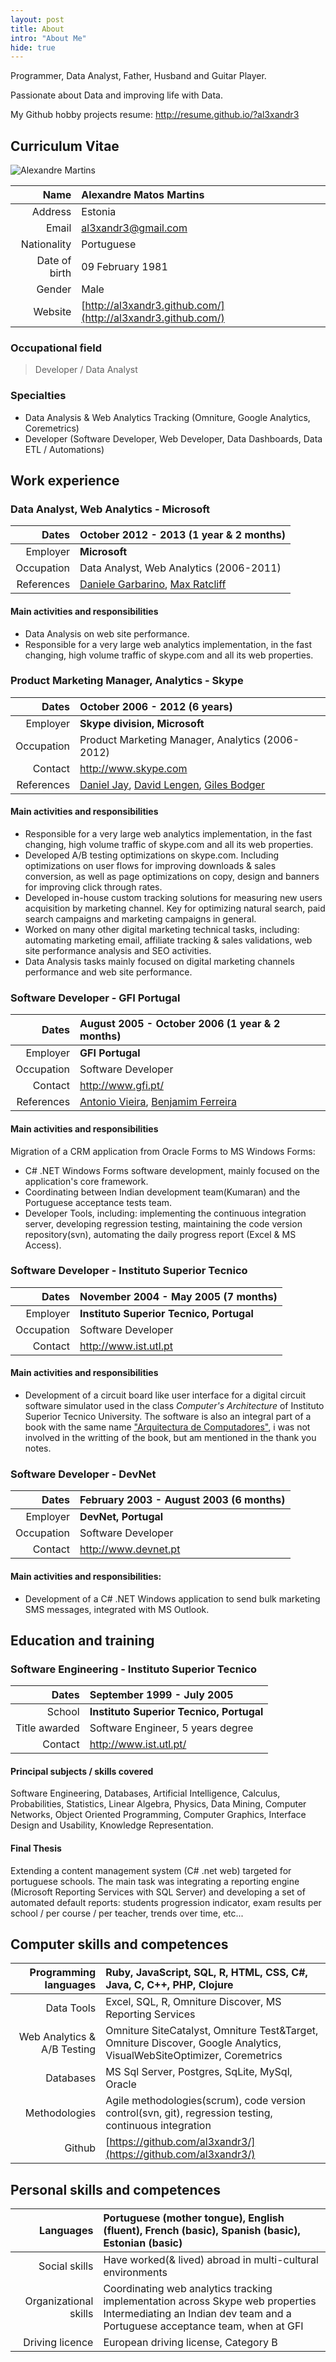 ```yaml
---
layout: post
title: About
intro: "About Me"
hide: true
---
```


Programmer, Data Analyst, Father, Husband and Guitar Player.

Passionate about Data and improving life with Data.

My Github hobby projects resume: http://resume.github.io/?al3xandr3


<link rel="stylesheet" href="/css/cv.css" type="text/css" media="screen, projection" />

## Curriculum Vitae

![Alexandre Martins](http://al3xandr3.github.com/img/alex.png)

| Name           | **Alexandre Matos Martins**
|---------------:|:---------------------------
| Address        | Estonia
| Email          | al3xandr3@gmail.com
| Nationality    | Portuguese
| Date of birth  | 09 February 1981
| Gender         | Male
| Website   		 | [http://al3xandr3.github.com/](http://al3xandr3.github.com/)

### Occupational field

> Developer / Data Analyst

### Specialties
- Data Analysis & Web Analytics Tracking (Omniture, Google Analytics, Coremetrics)
- Developer (Software Developer, Web Developer, Data Dashboards, Data ETL / Automations)

## Work experience

### Data Analyst, Web Analytics - Microsoft

| Dates | **October 2012 - 2013 (1 year & 2 months)**
|-----------:|:-------------------------------------------
| Employer   | **Microsoft**
| Occupation | Data Analyst, Web Analytics (2006-2011)
| References | [Daniele Garbarino](http://www.linkedin.com/in/dgarbarino), [Max Ratcliff](http://www.linkedin.com/pub/max-ratcliff/4/774/865) 

#### Main activities and responsibilities
- Data Analysis on web site performance.
- Responsible for a very large web analytics implementation, in the fast changing, high volume traffic of skype.com and all its web properties.

### Product Marketing Manager, Analytics - Skype

| Dates | **October 2006 - 2012 (6 years)**
|-----------:|:-------------------------------------------
| Employer   | **Skype division, Microsoft**
| Occupation | Product Marketing Manager, Analytics (2006-2012)
| Contact    | http://www.skype.com 
| References | [Daniel Jay](http://uk.linkedin.com/in/danjay), [David Lengen](http://www.linkedin.com/in/davidlengen), [Giles Bodger](http://uk.linkedin.com/pub/giles-bodger/13/b2a/2a4) 

#### Main activities and responsibilities
- Responsible for a very large web analytics implementation, in the fast changing, high volume traffic of skype.com and all its web properties. 
- Developed A/B testing optimizations on skype.com. Including optimizations on user flows for improving downloads & sales conversion, as well as page optimizations on copy, design and banners for improving click through rates.
- Developed in-house custom tracking solutions for measuring new users acquisition by marketing channel. Key for optimizing natural search, paid search campaigns and marketing campaigns in general.
- Worked on many other digital marketing technical tasks, including: automating marketing email, affiliate tracking & sales validations, web site performance analysis and SEO activities.
- Data Analysis tasks mainly focused on digital marketing channels performance and web site performance.

### Software Developer - GFI Portugal

| Dates | **August 2005 - October 2006 (1 year & 2 months)**
|-----------:|:---------------------------
| Employer   | **GFI Portugal**
| Occupation | Software Developer 
| Contact    | http://www.gfi.pt/ 
| References | [Antonio Vieira](http://pt.linkedin.com/in/tozevv), [Benjamim Ferreira](http://pt.linkedin.com/pub/benjamim-ferreira/1/835/295)

#### Main activities and responsibilities

Migration of a CRM application from Oracle Forms to MS Windows Forms:

- C# .NET Windows Forms software development, mainly focused on the application's core framework.
- Coordinating between Indian development team(Kumaran) and the Portuguese acceptance tests team.
- Developer Tools, including: implementing the continuous integration server, developing regression testing, maintaining the code version repository(svn), automating the daily progress report (Excel & MS Access).

### Software Developer - Instituto Superior Tecnico

| Dates | **November 2004 - May 2005 (7 months)**
|-----------:|:----------------------------------------
| Employer   | **Instituto Superior Tecnico, Portugal**
| Occupation | Software Developer 
| Contact    | http://www.ist.utl.pt
                                     
#### Main activities and responsibilities
- Development of a circuit board like user interface for a digital circuit software simulator used in the class *Computer's Architecture* of Instituto Superior Tecnico University. The software is also an integral part of a book with the same name ["Arquitectura de Computadores"](http://www.fca.pt/cgi-bin/fca_main.cgi/?op=2&isbn=978-972-722-666-5), i was not involved in the writting of the book, but am mentioned in the thank you notes.

### Software Developer - DevNet

| Dates | **February 2003 - August 2003 (6 months)**
|-----------:|:---------------------------
| Employer   | **DevNet, Portugal**
| Occupation | Software Developer
| Contact    | http://www.devnet.pt

#### Main activities and responsibilities:
- Development of a C# .NET Windows application to send bulk marketing SMS messages, integrated with MS Outlook.

## Education and training

### Software Engineering - Instituto Superior Tecnico

| Dates      | **September 1999 - July 2005**
|-----------:|:-------------------------------
| School     | **Instituto Superior Tecnico, Portugal**
| Title awarded | Software Engineer, 5 years degree
| Contact    | http://www.ist.utl.pt/

#### Principal subjects / skills covered
Software Engineering, Databases, Artificial Intelligence, Calculus, Probabilities, Statistics, Linear Algebra, Physics, Data Mining, Computer Networks, Object Oriented Programming, Computer Graphics, Interface Design and Usability, Knowledge Representation.

#### Final Thesis
Extending a content management system (C# .net web) targeted for portuguese schools. The main task was integrating a reporting engine (Microsoft Reporting Services with SQL Server) and developing a set of automated default reports: students progression indicator, exam results per school / per course / per teacher, trends over time, etc...

## Computer skills and competences

| Programming languages | Ruby, JavaScript, SQL, R, HTML, CSS, C#, Java, C, C++, PHP, Clojure
|-----------:|:------------------------------
| Data Tools | Excel, SQL, R, Omniture Discover, MS Reporting Services
| Web Analytics & A/B Testing | Omniture SiteCatalyst, Omniture Test&Target, Omniture Discover, Google Analytics, VisualWebSiteOptimizer, Coremetrics
| Databases | MS Sql Server, Postgres, SqLite, MySql, Oracle
| Methodologies | Agile methodologies(scrum), code version control(svn, git), regression testing, continuous integration
| Github | [https://github.com/al3xandr3/](https://github.com/al3xandr3/) 

## Personal skills and competences

| Languages | Portuguese (mother tongue), English (fluent), French (basic), Spanish (basic), Estonian (basic)
|-----------:|:---------------------------
| Social skills | Have worked(& lived) abroad in multi-cultural environments 
| Organizational skills | Coordinating web analytics tracking implementation across Skype web properties <br /> Intermediating an Indian dev team and a Portuguese acceptance team, when at GFI
| Driving licence | European driving license, Category B


<script>

$(function () {
  $('.toc').hide();
});

</script>